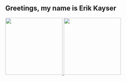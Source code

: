 ## Greetings, my name is Erik Kayser 
 <div>
  <a href="https://github.com/resyakKire">
  <img height="180em" src="https://github-readme-stats.vercel.app/api?username=resyakKire&show_icons=true&include_all_commits=true&count_private=true&title_color=#9D00FF&&bg_color=DEG,#052E17,#280047,#2E1D02&icon_color=#FFAD19"/>
  <img height="180em" src="https://github-readme-stats.vercel.app/api/top-langs/?username=resyakKire&layout=compact&langs_count=7&title_color(#9D00FF)&bg_color(#052E17)&icon_color(#FFAD19)"/>
</div>
